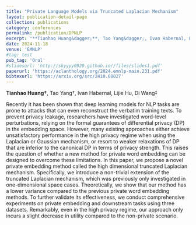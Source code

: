 ```yaml
---
title: "Private Language Models via Truncated Laplacian Mechanism"
layout: publication-detail-page
collection: publications
category: conferences
permalink: /publication/DPNLP
excerpt: "**Tianhao Huang&dagger;**, Tao Yang&dagger;, Ivan Habernal, Lijie Hu, Di Wang&Dagger;"
date: 2024-11-18
venue: 'EMNLP'
#tag: test
pub_tag: 'Oral'
#slidesurl: 'http://skyyyy0920.github.io//files/slides1.pdf'
paperurl: 'https://aclanthology.org/2024.emnlp-main.231.pdf'
bibtexurl: 'https://arxiv.org/src/2410.08027'
---
```

**Tianhao Huang&dagger;**, Tao Yang&dagger;, Ivan Habernal, Lijie Hu, Di Wang&Dagger;

Recently it has been shown that deep learning models for NLP tasks are prone to attacks that can even reconstruct the verbatim training texts. To prevent privacy leakage, researchers have investigated word-level perturbations, relying on the formal guarantees of differential privacy (DP) in the embedding space. However, many existing approaches either achieve unsatisfactory performance in the high privacy regime when using the Laplacian or Gaussian mechanism, or resort to weaker relaxations of DP that are inferior to the canonical DP in terms of privacy strength. This raises the question of whether a new method for private word embedding can be designed to overcome these limitations. In this paper, we propose a novel private embedding method called the high dimensional truncated Laplacian mechanism. Specifically, we introduce a non-trivial extension of the truncated Laplacian mechanism, which was previously only investigated in one-dimensional space cases. Theoretically, we show that our method has a lower variance compared to the previous private word embedding methods. To further validate its effectiveness, we conduct comprehensive experiments on private embedding and downstream tasks using three datasets. Remarkably, even in the high privacy regime, our approach only incurs a slight decrease in utility compared to the non-private scenario.
